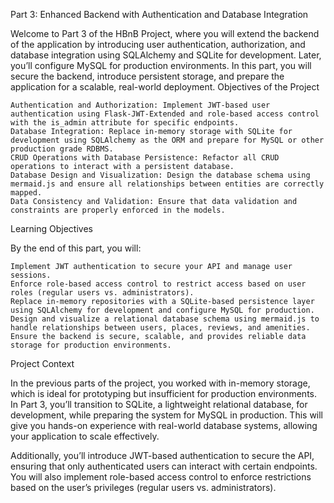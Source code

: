 Part 3: Enhanced Backend with Authentication and Database Integration

Welcome to Part 3 of the HBnB Project, where you will extend the backend of the application by introducing user authentication, authorization, and database integration using SQLAlchemy and SQLite for development. Later, you’ll configure MySQL for production environments. In this part, you will secure the backend, introduce persistent storage, and prepare the application for a scalable, real-world deployment.
Objectives of the Project

    Authentication and Authorization: Implement JWT-based user authentication using Flask-JWT-Extended and role-based access control with the is_admin attribute for specific endpoints.
    Database Integration: Replace in-memory storage with SQLite for development using SQLAlchemy as the ORM and prepare for MySQL or other production grade RDBMS.
    CRUD Operations with Database Persistence: Refactor all CRUD operations to interact with a persistent database.
    Database Design and Visualization: Design the database schema using mermaid.js and ensure all relationships between entities are correctly mapped.
    Data Consistency and Validation: Ensure that data validation and constraints are properly enforced in the models.

Learning Objectives

By the end of this part, you will:

    Implement JWT authentication to secure your API and manage user sessions.
    Enforce role-based access control to restrict access based on user roles (regular users vs. administrators).
    Replace in-memory repositories with a SQLite-based persistence layer using SQLAlchemy for development and configure MySQL for production.
    Design and visualize a relational database schema using mermaid.js to handle relationships between users, places, reviews, and amenities.
    Ensure the backend is secure, scalable, and provides reliable data storage for production environments.

Project Context

In the previous parts of the project, you worked with in-memory storage, which is ideal for prototyping but insufficient for production environments. In Part 3, you’ll transition to SQLite, a lightweight relational database, for development, while preparing the system for MySQL in production. This will give you hands-on experience with real-world database systems, allowing your application to scale effectively.

Additionally, you’ll introduce JWT-based authentication to secure the API, ensuring that only authenticated users can interact with certain endpoints. You will also implement role-based access control to enforce restrictions based on the user’s privileges (regular users vs. administrators).
